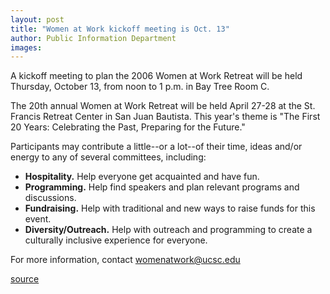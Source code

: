 ```yaml
---
layout: post
title: "Women at Work kickoff meeting is Oct. 13"
author: Public Information Department
images:
---
```


  
  

A kickoff meeting to plan the 2006 Women at Work Retreat will be held Thursday, October 13, from noon to 1 p.m. in Bay Tree Room C.

The 20th annual Women at Work Retreat will be held April 27-28 at the St. Francis Retreat Center in San Juan Bautista. This year's theme is "The First 20 Years: Celebrating the Past, Preparing for the Future."

Participants may contribute a little--or a lot--of their time, ideas and/or energy to any of several committees, including:

* **Hospitality.** Help everyone get acquainted and have fun.
* **Programming.** Help find speakers and plan relevant programs and discussions.
* **Fundraising.** Help with traditional and new ways to raise funds for this event.
* **Diversity/Outreach.** Help with outreach and programming to create a culturally inclusive experience for everyone.

For more information, contact [womenatwork@ucsc.edu ][1]

[1]: mailto:womenatwork@ucsc.edu

[source](http://www1.ucsc.edu/currents/05-06/10-10/brief-retreat.asp "Permalink to brief-retreat")
